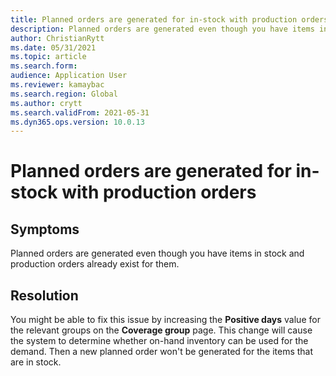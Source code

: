 ```yaml
---
title: Planned orders are generated for in-stock with production orders
description: Planned orders are generated even though you have items in stock and production orders already exist for them
author: ChristianRytt
ms.date: 05/31/2021
ms.topic: article
ms.search.form: 
audience: Application User
ms.reviewer: kamaybac
ms.search.region: Global
ms.author: crytt
ms.search.validFrom: 2021-05-31
ms.dyn365.ops.version: 10.0.13
---
```



# Planned orders are generated for in-stock with production orders

## Symptoms

Planned orders are generated even though you have items in stock and production orders already exist for them.

## Resolution

You might be able to fix this issue by increasing the **Positive days** value for the relevant groups on the **Coverage group** page. This change will cause the system to determine whether on-hand inventory can be used for the demand. Then a new planned order won't be generated for the items that are in stock.
